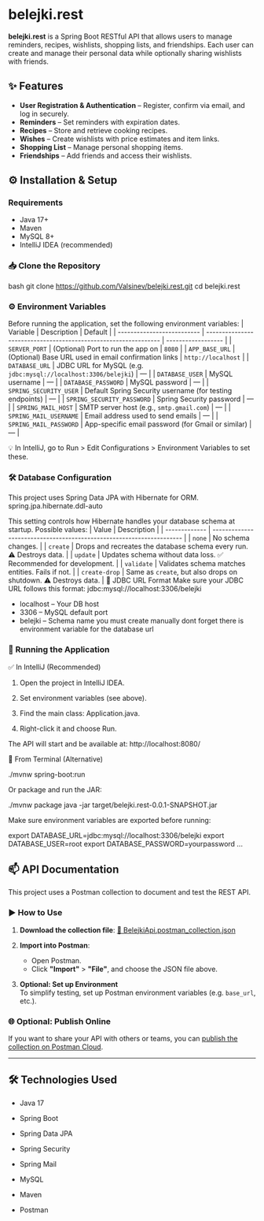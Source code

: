 # belejki.rest

**belejki.rest** is a Spring Boot RESTful API that allows users to manage reminders, recipes, wishlists, shopping lists, and friendships. Each user can create and manage their personal data while optionally sharing wishlists with friends.


## ✨ Features

- **User Registration & Authentication** – Register, confirm via email, and log in securely.
- **Reminders** – Set reminders with expiration dates.
- **Recipes** – Store and retrieve cooking recipes.
- **Wishes** – Create wishlists with price estimates and item links.
- **Shopping List** – Manage personal shopping items.
- **Friendships** – Add friends and access their wishlists.


## ⚙️ Installation & Setup

### Requirements

- Java 17+
- Maven
- MySQL 8+
- IntelliJ IDEA (recommended)

### 📥 Clone the Repository

bash
git clone https://github.com/Valsinev/belejki.rest.git
cd belejki.rest


### ⚙️ Environment Variables
Before running the application, set the following environment variables:
| Variable                   | Description                                                     | Default            |
| -------------------------- | --------------------------------------------------------------- | ------------------ |
| `SERVER_PORT`              | (Optional) Port to run the app on                               | `8080`             |
| `APP_BASE_URL`             | (Optional) Base URL used in email confirmation links            | `http://localhost` |
| `DATABASE_URL`             | JDBC URL for MySQL (e.g. `jdbc:mysql://localhost:3306/belejki`) | —                  |
| `DATABASE_USER`            | MySQL username                                                  | —                  |
| `DATABASE_PASSWORD`        | MySQL password                                                  | —                  |
| `SPRING_SECURITY_USER`     | Default Spring Security username (for testing endpoints)        | —                  |
| `SPRING_SECURITY_PASSWORD` | Spring Security password                                        | —                  |
| `SPRING_MAIL_HOST`         | SMTP server host (e.g., `smtp.gmail.com`)                       | —                  |
| `SPRING_MAIL_USERNAME`     | Email address used to send emails                               | —                  |
| `SPRING_MAIL_PASSWORD`     | App-specific email password (for Gmail or similar)              | —                  |

💡 In IntelliJ, go to Run > Edit Configurations > Environment Variables to set these.

### 🛠️ Database Configuration
This project uses Spring Data JPA with Hibernate for ORM.
spring.jpa.hibernate.ddl-auto

This setting controls how Hibernate handles your database schema at startup. Possible values:
| Value         | Description                                                          |
| ------------- | -------------------------------------------------------------------- |
| `none`        | No schema changes.                                                   |
| `create`      | Drops and recreates the database schema every run. ⚠️ Destroys data. |
| `update`      | Updates schema without data loss. ✅ Recommended for development.     |
| `validate`    | Validates schema matches entities. Fails if not.                     |
| `create-drop` | Same as `create`, but also drops on shutdown. ⚠️ Destroys data.      |
📌 JDBC URL Format
Make sure your JDBC URL follows this format:
jdbc:mysql://localhost:3306/belejki
- localhost – Your DB host
- 3306 – MySQL default port
- belejki – Schema name you must create manually
dont forget there is environment variable for the database url

### 🚀 Running the Application
✅ In IntelliJ (Recommended)

   1. Open the project in IntelliJ IDEA.

   2. Set environment variables (see above).

   3. Find the main class: Application.java.

   4. Right-click it and choose Run.

The API will start and be available at: http://localhost:8080/

🧪 From Terminal (Alternative)

./mvnw spring-boot:run

Or package and run the JAR:

./mvnw package
java -jar target/belejki.rest-0.0.1-SNAPSHOT.jar

Make sure environment variables are exported before running:

export DATABASE_URL=jdbc:mysql://localhost:3306/belejki
export DATABASE_USER=root
export DATABASE_PASSWORD=yourpassword
...


## 📫 API Documentation

This project uses a Postman collection to document and test the REST API.

### ▶️ How to Use

1. **Download the collection file**:
   [📄 BelejkiApi.postman_collection.json](./docs/BelejkiApi.postman_collection.json)

2. **Import into Postman**:
    - Open Postman.
    - Click **"Import"** > **"File"**, and choose the JSON file above.

3. **Optional: Set up Environment**  
   To simplify testing, set up Postman environment variables (e.g. `base_url`, etc.).

### 🌐 Optional: Publish Online

If you want to share your API with others or teams, you can [publish the collection on Postman Cloud](https://learning.postman.com/docs/publishing-your-api/documenting-your-api/#publishing-documentation).

---


## 🛠️ Technologies Used

- Java 17

- Spring Boot

- Spring Data JPA

- Spring Security

- Spring Mail

- MySQL

- Maven

- Postman